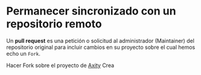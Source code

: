 # Permanecer sincronizado con un repositorio remoto

Un **pull request** es una petición o solicitud al administrador (Maintainer) del repositorio original para incluir cambios en su proyecto sobre el cual hemos echo un `Fork`.

Hacer Fork sobre el proyecto de [Axity](https://github.com/achamizoch/axity-collaboration-travel-plans)
Crea
<!--stackedit_data:
eyJoaXN0b3J5IjpbLTE3OTE5NTIzMTEsMTk1MTAxOTA4MF19
-->